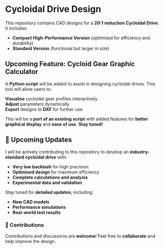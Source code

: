# Cycloidal Drive Design

This repository contains CAD designs for a **20:1 reduction Cycloidal Drive**. It includes:

- **Compact High-Performance Version** (optimised for efficiency and durability)
- **Standard Version** (functional but larger in size)

## Upcoming Feature: Cycloid Gear Graphic Calculator
A **Python script** will be added to assist in designing cycloidal drives. This tool will allow users to:

**Visualise** cycloidal gear profiles interactively  
**Adjust** parameters dynamically  
**Export** designs to **DXF** for further use  

This will be a **port of an existing script** with added features for **better graphical display** and **ease of use**. **Stay tuned!**

## 🔧 Upcoming Updates
I will be actively contributing to this repository to develop an **industry-standard cycloidal drive** with:

- **Very low backlash** for high precision
- **Optimised design** for maximum efficiency
- **Complete calculations and analysis**
- **Experimental data and validation**

Stay tuned for **detailed updates**, including:
- **New CAD models**
- **Performance simulations**
- **Real-world test results**

### 🤝 Contributions
Contributions and discussions are **welcome**! Feel free to **collaborate** and help improve the design. 
